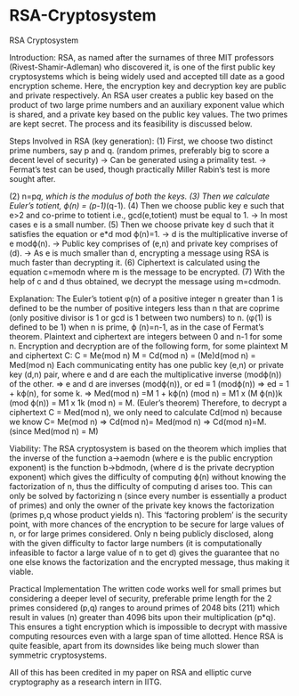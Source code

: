 # RSA-Cryptosystem
RSA Cryptosystem

Introduction:
RSA, as named after the surnames of three MIT professors (Rivest-Shamir-Adleman) who discovered it, is one of the first public key cryptosystems which is being widely used and accepted till date as a good encryption scheme. Here, the encryption key and decryption key are public and private respectively. 
An RSA user creates a public key based on the product of two large prime numbers and an auxiliary exponent value which is shared, and a private key based on the public key values. The two primes are kept secret. The process and its feasibility is discussed below.

Steps Involved in RSA (key generation):
(1) First, we choose two distinct prime numbers, say p and q. (random primes, preferably big to score a decent level of security)
-> Can be generated using a primality test.
-> Fermat’s test can be used, though practically Miller Rabin’s test is more sought after.

(2) n=p*q, which is the modulus of both the keys.
(3) Then we calculate Euler’s totient, ϕ(n) = (p-1)*(q-1). 
(4) Then we choose public key e such that e>2 and co-prime to totient i.e., gcd(e,totient) must be equal to 1.
-> In most cases e is a small number. 
(5) Then we choose private key d such that it satisfies the equation or e*d mod ϕ(n)=1. 
-> d is the multiplicative inverse of e modϕ(n).
-> Public key comprises of (e,n) and private key comprises of (d).
-> As e is much smaller than d, encrypting a message using RSA is much faster than decrypting it. 
(6) Ciphertext is calculated using the equation c=memodn where m is the message to be encrypted.
(7) With the help of c and d thus obtained, we decrypt the message using m=cdmodn.

Explanation:
The Euler’s totient φ(n) of a positive integer n greater than 1 is defined to be the number of positive integers less than n that are coprime (only positive divisor is 1 or gcd is 1 between two numbers) to n. (φ(1) is defined to be 1)
when n is prime, ϕ (n)=n-1, as in the case of Fermat’s theorem.
Plaintext and ciphertext are integers between 0 and n-1 for some n.
Encryption and decryption are of the following form, for some plaintext M and ciphertext C:
C = Me(mod n) 
M = Cd(mod n) = (Me)d(mod n) = Med(mod n)
Each communicating entity has one public key (e,n) or private key (d,n) pair, where e and d are each the multiplicative inverse (modϕ(n)) of the other. 
=> e and d are inverses (modϕ(n)), or ed ≡ 1 (modϕ(n))
=> ed = 1 + kϕ(n), for some k.
=> Med(mod n) =M 1 + kϕ(n) (mod n) = M1 x (M ϕ(n))k (mod ϕ(n)) = M1 x 1k (mod n) = M. (Euler’s theorem)
Therefore, to decrypt a ciphertext C = Med(mod n), we only need to calculate Cd(mod n) because we know C= Me(mod n) => Cd(mod n)= Med(mod n) => Cd(mod n)=M. (since Med(mod n) = M)

Viability:
The RSA cryptosystem is based on the theorem which implies that the inverse of the function a->aemodn (where e is the public encryption exponent) is the function b->bdmodn, (where d is the private decryption exponent) which gives the difficulty of computing ϕ(n) without knowing the factorization of n, thus the difficulty of computing d arises too. 
This can only be solved by factorizing n (since every number is essentially a product of primes) and only the owner of the private key knows the factorization (primes p,q whose product yields n). This ‘factoring problem’ is the security point, with more chances of the encryption to be secure for large values of n, or for large primes considered. Only n being publicly disclosed, along with the given difficulty to factor large numbers (it is computationally infeasible to factor a large value of n to get d) gives the guarantee that no one else knows the factorization and the encrypted message, thus making it viable.

Practical Implementation
The written code works well for small primes but considering a deeper level of security, preferable prime length for the 2 primes considered (p,q) ranges to around primes of 2048 bits (211) which result in values (n) greater than 4096 bits upon their multiplication (p*q). This ensures a tight encryption which is impossible to decrypt with massive computing resources even with a large span of time allotted.
Hence RSA is quite feasible, apart from its downsides like being much slower than symmetric cryptosystems. 

All of this has been credited in my paper on RSA and elliptic curve cryptography as a research intern in IITG. 

